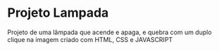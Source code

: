# Projeto Lampada 
Projeto de uma lâmpada que acende e apaga, e quebra com um duplo clique na imagem criado com HTML, CSS e JAVASCRIPT